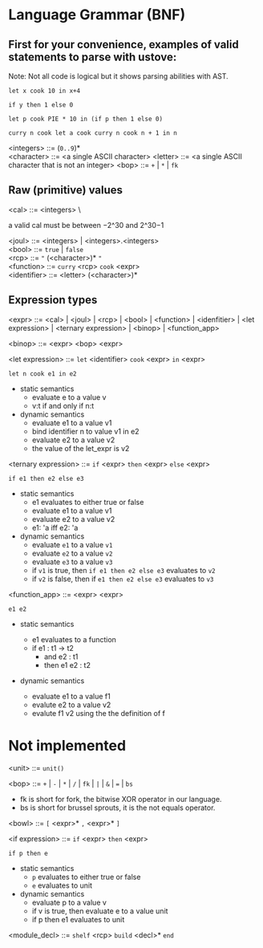 # Language Grammar (BNF)

## First for your convenience, examples of valid statements to parse with ustove:
Note: Not all code is logical but it shows parsing abilities with AST.


`let x cook 10 in x+4`


`if y then 1 else 0`


`let p cook PIE * 10 in (if p then 1 else 0)`


`curry n cook let a cook curry n cook n + 1 in n`


\<integers> ::= (`0..9`)\* \
\<character> ::= \<a single ASCII character>
\<letter> ::= \<a single ASCII character that is not an integer>
\<bop> ::= `+` | `*` | `fk`

## Raw (primitive) values

\<cal> ::= \<integers> \ 

a valid cal must be between −2^30 and 2^30−1 

\<joul> ::= \<integers> | \<integers>.\<integers> \
\<bool> ::= `true` | `false` \
\<rcp> ::= `"` (\<character>)* `"`\
\<function> ::= `curry` \<rcp> `cook` \<expr> \
\<identifier> ::= \<letter> (\<character>)*

## Expression types


\<expr> ::= \<cal> | \<joul> | \<rcp> | \<bool> | \<function> | \<idenfitier> | \<let expression> | \<ternary expression> | \<binop> | \<function_app> 

\<binop> ::= \<expr> \<bop> \<expr>

\<let expression> ::= `let` \<identifier> `cook` \<expr> `in` \<expr> 

`let n cook e1 in e2`
- static semantics
  - evaluate e to a value v
  - v:t if and only if n:t
- dynamic semantics
  - evaluate e1 to a value v1
  - bind identifier n to value v1 in e2
  - evaluate e2 to a value v2
  - the value of the let_expr is v2

\<ternary expression> ::= `if` \<expr> `then` \<expr> `else` \<expr> 

`if e1 then e2 else e3`
- static semantics
  - e1 evaluates to either true or false
  - evaluate e1 to a value v1
  - evaluate e2 to a value v2
  - e1: 'a iff e2: 'a
- dynamic semantics
  - evaluate `e1` to a value `v1`
  - evaluate `e2` to a value `v2`
  - evaluate `e3` to a value `v3`
  - if `v1` is true, then `if e1 then e2 else e3` evaluates to `v2`
  - if `v2` is false, then if `e1 then e2 else e3` evaluates to `v3`


\<function_app> ::= \<expr> \<expr>

`e1 e2`
- static semantics
  - e1 evaluates to a function
  - if e1 : t1 -> t2
    - and e2 : t1
    - then e1 e2 : t2

- dynamic semantics
  - evaluate e1 to a value f1
  - evalute e2 to a value v2
  - evalute f1 v2 using the the definition of f



# Not implemented

\<unit> ::= `unit()`

\<bop> ::= `+` | `-` | `*` | `/` | `fk` | `|` | `&` | `=` | `bs`

- fk is short for fork, the bitwise XOR operator in our language.
- bs is short for brussel sprouts, it is the not equals operator.

\<bowl> ::= `[` \<expr>\* `,` \<expr>* `]` 



\<if expression> ::= `if` \<expr> `then` \<expr>

`if p then e`
- static semantics
  - `p` evaluates to either true or false
  - `e` evaluates to unit
- dynamic semantics
  - evaluate p to a value v
  - if v is true, then evaluate e to a value unit
  - if p then e1 evaluates to unit


\<module_decl> ::= `shelf` \<rcp> `build` \<decl>\* `end`
